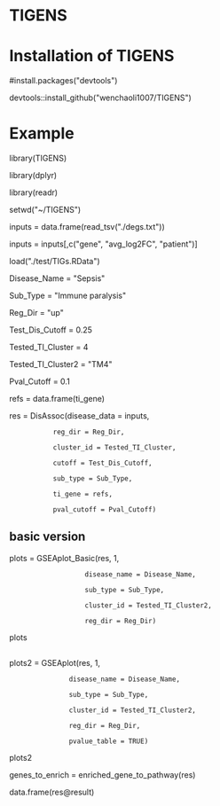 # TIGENS

# Installation of TIGENS
#install.packages("devtools")

devtools::install_github("wenchaoli1007/TIGENS")




# Example

library(TIGENS)

library(dplyr)

library(readr)


setwd("~/TIGENS")

inputs = data.frame(read_tsv("./degs.txt"))

inputs = inputs[,c("gene", "avg_log2FC", "patient")]

load("./test/TIGs.RData")

Disease_Name = "Sepsis"

Sub_Type = "Immune paralysis"

Reg_Dir = "up"

Test_Dis_Cutoff = 0.25

Tested_TI_Cluster = 4

Tested_TI_Cluster2 = "TM4"

Pval_Cutoff = 0.1

refs = data.frame(ti_gene)

res = DisAssoc(disease_data = inputs,

               reg_dir = Reg_Dir,
               
               cluster_id = Tested_TI_Cluster,
               
               cutoff = Test_Dis_Cutoff,
               
               sub_type = Sub_Type,
               
               ti_gene = refs,
               
               pval_cutoff = Pval_Cutoff)

## basic version

plots = GSEAplot_Basic(res, 1,

                       disease_name = Disease_Name,
                       
                       sub_type = Sub_Type,
                       
                       cluster_id = Tested_TI_Cluster2,
                       
                       reg_dir = Reg_Dir)
                       
plots



## 
plots2 = GSEAplot(res, 1,

                   disease_name = Disease_Name,
                   
                   sub_type = Sub_Type,
                   
                   cluster_id = Tested_TI_Cluster2,
                   
                   reg_dir = Reg_Dir,
                   
                   pvalue_table = TRUE)


plots2



genes_to_enrich = enriched_gene_to_pathway(res)

data.frame(res@result)

